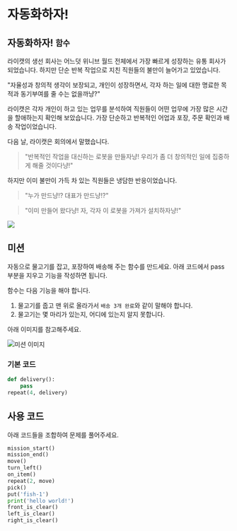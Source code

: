 # 자동화하자!

## 자동화하자! `함수`

라이캣의 생선 회사는 어느덧 위니브 월드 전체에서 가장 빠르게 성장하는 유통 회사가 되었습니다. 하지만 단순 반복 작업으로 지친 직원들의 불만이 늘어가고 있었습니다.

"자율성과 창의적 생각이 보장되고, 개인이 성장하면서, 각자 하는 일에 대한 명료한 목적과 동기부여를 줄 수는 없을까냥?"

라이캣은 각자 개인이 하고 있는 업무를 분석하여 직원들이 어떤 업무에 가장 많은 시간을 할애하는지 확인해 보았습니다. 가장 단순하고 반복적인 어업과 포장, 주문 확인과 배송 작업이었습니다.

다음 날, 라이캣은 회의에서 말했습니다.

> "반복적인 작업을 대신하는 로봇을 만들자냥! 우리가 좀 더 창의적인 일에 집중하게 해줄 것이다냥!"

하지만 이미 불만이 가득 차 있는 직원들은 냉담한 반응이었습니다.

> "누가 만드냥!? 대표가 만드냥!?"

> "이미 만들어 왔다냥! 자, 각자 이 로봇을 가져가 설치하자냥!"

![](./9.jpg)

## 미션

자동으로 물고기를 잡고, 포장하여 배송해 주는 함수를 만드세요. 아래 코드에서 pass 부분을 지우고 기능을 작성하면 됩니다.

함수는 다음 기능을 해야 합니다.

1. 물고기를 줍고 맨 위로 올라가서 `배송 3개 완료`와 같이 말해야 합니다.
2. 물고기는 몇 마리가 있는지, 어디에 있는지 알지 못합니다.

아래 이미지를 참고해주세요.

![미션 이미지](./story9-2.png)

### 기본 코드
```python
def delivery():
    pass
repeat(4, delivery)
```

## 사용 코드
아래 코드들을 조합하여 문제를 풀어주세요.
```python
mission_start()
mission_end()
move()
turn_left()
on_item()
repeat(2, move)
pick()
put('fish-1')
print('hello world!')
front_is_clear()
left_is_clear()
right_is_clear()
```
